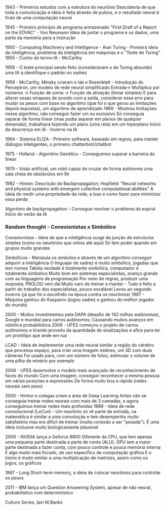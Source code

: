 1943 - Primeiros estudos com a estrutura do neurônio
	Descoberta de que toda a comunicação e ideia é feita através de pulsos, e o resultado neural é fruto de uma computação neural
	
1945 - Primeiro principio de programa armazenado "First Draft of a Report on the EDVAC" - Von Neumann
	Ideia de juntar o programa e os dados, uma parte da memória para a instrução

1950 - Computing Machinery and Intelligence - Alan Turing - Primeira ideia de inteligência, problema da inteligência em máquinas e o "Teste de Turing"
	1955 - Cunho do termo IA - McCarthy
	 
1958 - O teste principal sendo feito (consideravam o de Turing absurdo) uma IA q identifique o padrão no xadrez

1959 - McCarthy, Minsky criaram o lab e Rosenblatt - Introdução do Perceptron, um modelo de rede neural simplificado
	Entrada-> Multiplica por números -> Função de soma -> Função de ativação (limiar simples)
	E para alterar essas sinapses de acordo com a saída, considerar esse erro para mudar os pesos com base no algoritmo (que foi o que gerou as limitações depois expostas), um algoritmo de aprendizado
	1969 - Mostrou limitações nesse algoritmo, não conseguir fazer um ou exclusivo 
		Só conseguia separar de forma linear (mas podia separar em planos de qualquer dimensão), trabalhava fazendo um plano (uma reta) em um hiperplano
			Inicio da descrença em IA - Inverno na IA

1964 - Sistema ELIZA - Primeiro software, baseado em regras, para manter diálogos inteligentes, o primeiro chatterbot//chatbot

1975 - Holland - Algoritmo Genético - Conseguimos superar a barreira do linear

1979 - Visão artificial, um robô capaz de cruzar de forma autônoma uma sala cheia de obstávulos em 5h

1982 - Hinton: Descrição do Backpropagation; Hopfield: "Neural networks and physical systems with emergent collective computational abilities"
	A ideia de medir uma propriedade da rede, a loss e como fazer para minimizar essa perda

Algoritmo de backpropagation - Consegue resolver o problema da espiral
	Inicio do verão da IA

### Random thought - Conexionistas x Simbólico
Conexionistas - Ideia de que a inteligência surge da junção de estruturas simples (como os neurônios que vimos até aqui)
	Só tem poder quando em grupos muito grandes

Simbólicos - Manipula os símbolos e através de um algoritmo conseguir adquirir a inteligência
	O linguajar de xadrez é muito simbólico, jogadas que tem nomes
	Tabela verdade é totalmente simbólica, computador é totalmente simbólico
	Muito bom em sistemas especialistas, avanço grande com as linguagens de programação
		Por meio de regras, produzir uma resposta; PROLOG vem daí 
	Muito caro de treinar e manter - Tudo é feito a partir do trabalho dos especialistas, pouco escalável
		Levou ao segundo inverno (já que foi o escolhido na época contra os neurônios)
		1997 - Máquina ganhou do Kasparov (jogou xadrez e ganhou do melhor jogador do mundo)

2000 - Muitos investimentos pela DAPA (desafio de 142 milhas autônomas), Google e mundial para carros autônomos; Causando muitos avanços em robótica probabilística
	2009 - UFES começou o projeto de carros autônomos e tirando proveito da quantidade de sinalizações e afins para ter um protótipo que ande em rua

LCAD - Ideia de implementar uma rede neural similar a região do cérebro que processa espaço, para criar uma imagem estéreo, um 3D com duas câmeras
	Foi usado para, com um número de fotos, estimular o volume de uma pilha de minério por exemplo

2008 - UFES desenvolve o modelo mais avançado de reconhecimento de faces do mundo
	Com uma imagem, conseguir reconhecer a mesma pessoa em várias posições e expressões
	De forma muito boa e rápida (redes neurais sem peso)

2005 - Hinton e colegas criam a área de Deep Learning
	Antes não se conseguia treinar redes neurais com mais de 3 camadas, e agora conseguimos treinar redes mais profundas
	1989 - Ideia de rede convolucional (LeCun) - Um neurônio só vê parte da entrada, na matemática é similar a uma convolução e tem desempenho muito satisfatório mas era difícil de treinar (muita conexão a ser "pesada"); É uma ideia inclusive muito biologicamente plausível 

2006 - NVIDIA lança a Geforce 8800
	Diferente da CPU, que tem apenas uma pequena parte destinada a parte de conta (ALU), GPU tem a maior parte destinada a fazer conta, com pouco controle e pouca memória interna
		É algo muito mais focado, de uso específico de computação gráfica
	E o treino é muito similar a uma multiplicação de matrizes, assim como os jogos, os gráficos

1997 - Long Short-term memory, a ideia de colocar neurônios para controlar os pesos

2011 - IBM lança um Question Answering System, apesar de não neural, probabilístico com determinístico

Culture Series, Iain M.Banks